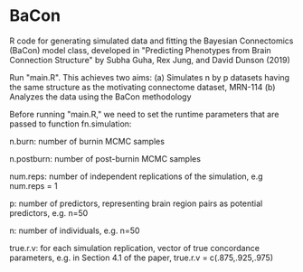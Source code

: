 # BaCon

R code for generating simulated data and fitting the Bayesian Connectomics (BaCon) model class,
developed in "Predicting Phenotypes from Brain Connection Structure"
by Subha Guha, Rex Jung, and David Dunson (2019)

Run "main.R". This achieves two aims: 
  (a) Simulates n by p datasets having the same structure as the motivating connectome dataset, MRN-114
  (b) Analyzes the data using the BaCon methodology 
  
Before running "main.R," we need to set the runtime parameters that are passed to function fn.simulation:

  n.burn:     number of burnin MCMC samples 
  
  n.postburn: number of post-burnin MCMC samples
  
  num.reps:   number of independent replications of the simulation, e.g num.reps = 1
  
  p:          number of predictors, representing brain region pairs as potential predictors, e.g. n=50
  
  n:          number of individuals, e.g. n=50
  
  true.r.v:   for each simulation replication, vector of true concordance parameters, e.g. in Section 4.1 of the paper, true.r.v = c(.875,.925,.975)
